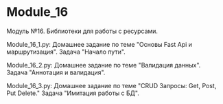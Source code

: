 # Module_16
Модуль №16. Библиотеки для работы с ресурсами.

Module_16_1.py: Домашнее задание по теме "Основы Fast Api и маршрутизация". Задача "Начало пути".

Module_16_2.py: Домашнее задание по теме "Валидация данных". Задача "Аннотация и валидация".

Module_16_3.py: Домашнее задание по теме "CRUD Запросы: Get, Post, Put Delete." Задача "Имитация работы с БД".
